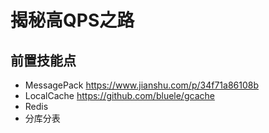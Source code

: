 # 揭秘高QPS之路

## 前置技能点

- MessagePack https://www.jianshu.com/p/34f71a86108b
- LocalCache https://github.com/bluele/gcache
- Redis
- 分库分表